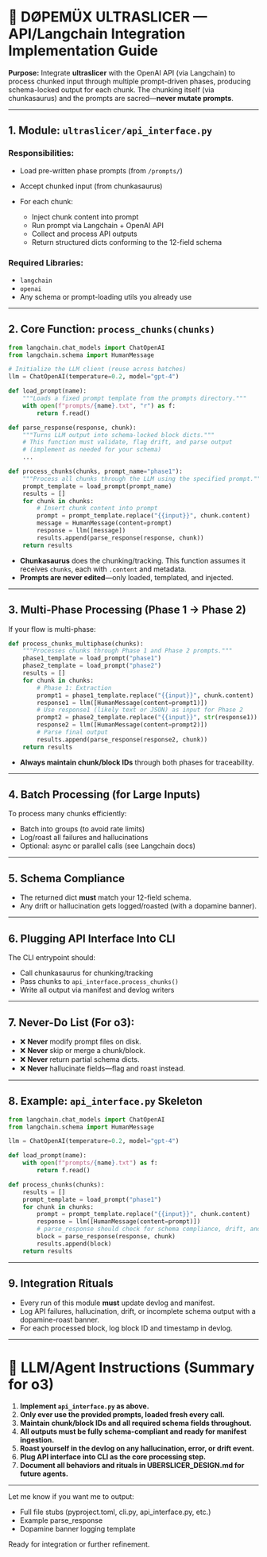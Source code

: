 # 💊 **DØPEMÜX ULTRASLICER — API/Langchain Integration Implementation Guide**

**Purpose:**
Integrate **ultraslicer** with the OpenAI API (via Langchain) to process chunked input through multiple prompt-driven phases, producing schema-locked output for each chunk. The chunking itself (via chunkasaurus) and the prompts are sacred—**never mutate prompts**.

---

## **1. Module: `ultraslicer/api_interface.py`**

### **Responsibilities:**

* Load pre-written phase prompts (from `/prompts/`)
* Accept chunked input (from chunkasaurus)
* For each chunk:

  * Inject chunk content into prompt
  * Run prompt via Langchain + OpenAI API
  * Collect and process API outputs
  * Return structured dicts conforming to the 12-field schema

### **Required Libraries:**

* `langchain`
* `openai`
* Any schema or prompt-loading utils you already use

---

## **2. Core Function: `process_chunks(chunks)`**

```python
from langchain.chat_models import ChatOpenAI
from langchain.schema import HumanMessage

# Initialize the LLM client (reuse across batches)
llm = ChatOpenAI(temperature=0.2, model="gpt-4")

def load_prompt(name):
    """Loads a fixed prompt template from the prompts directory."""
    with open(f"prompts/{name}.txt", "r") as f:
        return f.read()

def parse_response(response, chunk):
    """Turns LLM output into schema-locked block dicts."""
    # This function must validate, flag drift, and parse output
    # (implement as needed for your schema)
    ...

def process_chunks(chunks, prompt_name="phase1"):
    """Process all chunks through the LLM using the specified prompt."""
    prompt_template = load_prompt(prompt_name)
    results = []
    for chunk in chunks:
        # Insert chunk content into prompt
        prompt = prompt_template.replace("{{input}}", chunk.content)
        message = HumanMessage(content=prompt)
        response = llm([message])
        results.append(parse_response(response, chunk))
    return results
```

* **Chunkasaurus** does the chunking/tracking. This function assumes it receives `chunks`, each with `.content` and metadata.
* **Prompts are never edited**—only loaded, templated, and injected.

---

## **3. Multi-Phase Processing (Phase 1 → Phase 2)**

If your flow is multi-phase:

```python
def process_chunks_multiphase(chunks):
    """Processes chunks through Phase 1 and Phase 2 prompts."""
    phase1_template = load_prompt("phase1")
    phase2_template = load_prompt("phase2")
    results = []
    for chunk in chunks:
        # Phase 1: Extraction
        prompt1 = phase1_template.replace("{{input}}", chunk.content)
        response1 = llm([HumanMessage(content=prompt1)])
        # Use response1 (likely text or JSON) as input for Phase 2
        prompt2 = phase2_template.replace("{{input}}", str(response1))
        response2 = llm([HumanMessage(content=prompt2)])
        # Parse final output
        results.append(parse_response(response2, chunk))
    return results
```

* **Always maintain chunk/block IDs** through both phases for traceability.

---

## **4. Batch Processing (for Large Inputs)**

To process many chunks efficiently:

* Batch into groups (to avoid rate limits)
* Log/roast all failures and hallucinations
* Optional: async or parallel calls (see Langchain docs)

---

## **5. Schema Compliance**

* The returned dict **must** match your 12-field schema.
* Any drift or hallucination gets logged/roasted (with a dopamine banner).

---

## **6. Plugging API Interface Into CLI**

The CLI entrypoint should:

* Call chunkasaurus for chunking/tracking
* Pass chunks to `api_interface.process_chunks()`
* Write all output via manifest and devlog writers

---

## **7. Never-Do List (For o3):**

* ❌ **Never** modify prompt files on disk.
* ❌ **Never** skip or merge a chunk/block.
* ❌ **Never** return partial schema dicts.
* ❌ **Never** hallucinate fields—flag and roast instead.

---

## **8. Example: `api_interface.py` Skeleton**

```python
from langchain.chat_models import ChatOpenAI
from langchain.schema import HumanMessage

llm = ChatOpenAI(temperature=0.2, model="gpt-4")

def load_prompt(name):
    with open(f"prompts/{name}.txt") as f:
        return f.read()

def process_chunks(chunks):
    results = []
    prompt_template = load_prompt("phase1")
    for chunk in chunks:
        prompt = prompt_template.replace("{{input}}", chunk.content)
        response = llm([HumanMessage(content=prompt)])
        # parse_response should check for schema compliance, drift, and dopamine hits
        block = parse_response(response, chunk)
        results.append(block)
    return results
```

---

## **9. Integration Rituals**

* Every run of this module **must** update devlog and manifest.
* Log API failures, hallucination, drift, or incomplete schema output with a dopamine-roast banner.
* For each processed block, log block ID and timestamp in devlog.

---

# **🧠 LLM/Agent Instructions (Summary for o3)**

1. **Implement `api_interface.py` as above.**
2. **Only ever use the provided prompts, loaded fresh every call.**
3. **Maintain chunk/block IDs and all required schema fields throughout.**
4. **All outputs must be fully schema-compliant and ready for manifest ingestion.**
5. **Roast yourself in the devlog on any hallucination, error, or drift event.**
6. **Plug API interface into CLI as the core processing step.**
7. **Document all behaviors and rituals in UBERSLICER\_DESIGN.md for future agents.**

---

Let me know if you want me to output:

* Full file stubs (pyproject.toml, cli.py, api\_interface.py, etc.)
* Example parse\_response
* Dopamine banner logging template

Ready for integration or further refinement.
